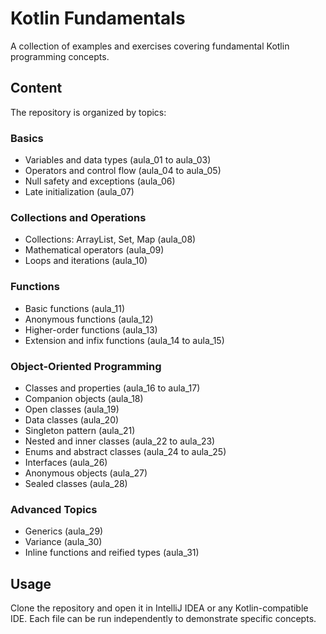 # Kotlin Fundamentals

A collection of examples and exercises covering fundamental Kotlin programming concepts.

## Content

The repository is organized by topics:

### Basics
- Variables and data types (aula_01 to aula_03)
- Operators and control flow (aula_04 to aula_05)
- Null safety and exceptions (aula_06)
- Late initialization (aula_07)

### Collections and Operations
- Collections: ArrayList, Set, Map (aula_08)
- Mathematical operators (aula_09)
- Loops and iterations (aula_10)

### Functions
- Basic functions (aula_11)
- Anonymous functions (aula_12)
- Higher-order functions (aula_13)
- Extension and infix functions (aula_14 to aula_15)

### Object-Oriented Programming
- Classes and properties (aula_16 to aula_17)
- Companion objects (aula_18)
- Open classes (aula_19)
- Data classes (aula_20)
- Singleton pattern (aula_21)
- Nested and inner classes (aula_22 to aula_23)
- Enums and abstract classes (aula_24 to aula_25)
- Interfaces (aula_26)
- Anonymous objects (aula_27)
- Sealed classes (aula_28)

### Advanced Topics
- Generics (aula_29)
- Variance (aula_30)
- Inline functions and reified types (aula_31)

## Usage

Clone the repository and open it in IntelliJ IDEA or any Kotlin-compatible IDE. Each file can be run independently to demonstrate specific concepts.
